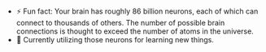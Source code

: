 - ⚡ Fun fact: Your brain has roughly 86 billion neurons, each of which can connect to thousands of others. The number of possible brain connections is thought to exceed the number of atoms in the universe.
- 🌱 Currently utilizing those neurons for learning new things.

<!--
**ngol0/ngol0** is a ✨ _special_ ✨ repository because its `README.md` (this file) appears on your GitHub profile.

Here are some ideas to get you started:

- 🔭 I’m currently working on ...
- 🌱 I’m currently learning ...
- 👯 I’m looking to collaborate on ...
- 🤔 I’m looking for help with ...
- 💬 Ask me about ...
- 📫 How to reach me: ...
- 😄 Pronouns: ...
- ⚡ Fun fact: ...
-->
